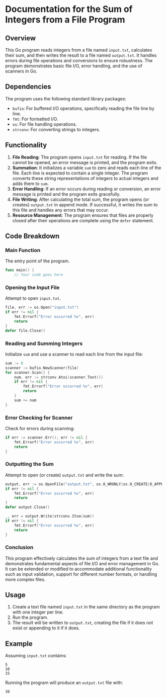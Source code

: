 # Documentation for the Sum of Integers from a File Program

## Overview
This Go program reads integers from a file named `input.txt`, calculates their sum, and then writes the result to a file named `output.txt`. It handles errors during file operations and conversions to ensure robustness. The program demonstrates basic file I/O, error handling, and the use of scanners in Go.

## Dependencies
The program uses the following standard library packages:
- `bufio`: For buffered I/O operations, specifically reading the file line by line.
- `fmt`: For formatted I/O.
- `os`: For file handling operations.
- `strconv`: For converting strings to integers.

## Functionality
1. **File Reading**: The program opens `input.txt` for reading. If the file cannot be opened, an error message is printed, and the program exits.
2. **Summation**: It initializes a variable `sum` to zero and reads each line of the file. Each line is expected to contain a single integer. The program converts these string representations of integers to actual integers and adds them to `sum`.
3. **Error Handling**: If an error occurs during reading or conversion, an error message is printed and the program exits gracefully.
4. **File Writing**: After calculating the total sum, the program opens (or creates) `output.txt` in append mode. If successful, it writes the sum to this file and handles any errors that may occur.
5. **Resource Management**: The program ensures that files are properly closed after their operations are complete using the `defer` statement.

## Code Breakdown

### Main Function
The entry point of the program.

```go
func main() {
    // Your code goes here
```

### Opening the Input File
Attempt to open `input.txt`.
```go
file, err := os.Open("input.txt")
if err != nil {
    fmt.Errorf("Error occurred %v", err)
    return
}
defer file.Close()
```

### Reading and Summing Integers
Initialize `sum` and use a scanner to read each line from the input file:
```go
sum := 0
scanner := bufio.NewScanner(file)
for scanner.Scan() {
    num, err := strconv.Atoi(scanner.Text())
    if err != nil {
        fmt.Errorf("Error occurred %v", err)
        return
    }
    sum += num
}
```

### Error Checking for Scanner
Check for errors during scanning:
```go
if err := scanner.Err(); err != nil {
    fmt.Errorf("Error occurred %v", err)
    return
}
```

### Outputting the Sum
Attempt to open (or create) `output.txt` and write the sum:
```go
output, err := os.OpenFile("output.txt", os.O_WRONLY|os.O_CREATE|O_APPEND, 0600)
if err != nil {
    fmt.Errorf("Error occurred %v", err)
    return
}
defer output.Close()

_, err = output.Write(strconv.Itoa(sum))
if err != nil {
    fmt.Errorf("Error occurred %v", err)
    return
}
```

### Conclusion
This program effectively calculates the sum of integers from a text file and demonstrates fundamental aspects of file I/O and error management in Go. It can be extended or modified to accommodate additional functionality such as input validation, support for different number formats, or handling more complex files.

## Usage
1. Create a text file named `input.txt` in the same directory as the program with one integer per line.
2. Run the program.
3. The result will be written to `output.txt`, creating the file if it does not exist or appending to it if it does.

## Example
Assuming `input.txt` contains:
```
5
10
15
```
Running the program will produce an `output.txt` file with:
```
30
```